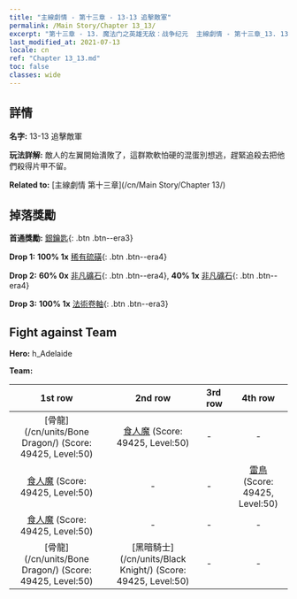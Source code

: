 ```yaml
---
title: "主線劇情 - 第十三章 - 13-13 追擊敵軍"
permalink: /Main Story/Chapter 13_13/
excerpt: "第十三章 - 13. 魔法门之英雄无敌：战争纪元  主線劇情 - 第十三章_13. 13-13 追擊敵軍"
last_modified_at: 2021-07-13
locale: cn
ref: "Chapter 13_13.md"
toc: false
classes: wide
---
```


## 詳情

 **名字:** 13-13 追擊敵軍

 **玩法詳解:** 敵人的左翼開始潰敗了，這群欺軟怕硬的混蛋別想逃，趕緊追殺去把他們殺得片甲不留。

 **Related to:** [主線劇情 第十三章](/cn/Main Story/Chapter 13/)

## 掉落獎勵

 **首通獎勵:** [銀鑰匙](/cn/Items/con_693/){: .btn .btn--era3}

 **Drop 1:** **100% 1x** [稀有硫磺](/cn/Items/mat_43/){: .btn .btn--era4}

 **Drop 2:** **60% 0x** [非凡礦石](/cn/Items/mat_33/){: .btn .btn--era4}, **40% 1x** [非凡礦石](/cn/Items/mat_33/){: .btn .btn--era4}

 **Drop 3:** **100% 1x** [法術卷軸](/cn/Items/con_694/){: .btn .btn--era3}


## Fight against Team
 **Hero:** h_Adelaide

 **Team:**


  | 1st row | 2nd row | 3rd row | 4th row |
  |:----:|:----:|:----|:----:|
  | [骨龍](/cn/units/Bone Dragon/) (Score: 49425, Level:50)  | [食人魔](/cn/units/Ogre/) (Score: 49425, Level:50)  | - | - |
  | [食人魔](/cn/units/Ogre/) (Score: 49425, Level:50)  | - | - | [雷鳥](/cn/units/Roc/) (Score: 49425, Level:50)  |
  | [食人魔](/cn/units/Ogre/) (Score: 49425, Level:50)  | - | - | - |
  | [骨龍](/cn/units/Bone Dragon/) (Score: 49425, Level:50)  | [黑暗騎士](/cn/units/Black Knight/) (Score: 49425, Level:50)  | - | - |


